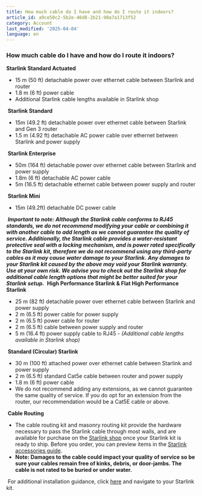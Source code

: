 ```yaml
---
title: How much cable do I have and how do I route it indoors?
article_id: a9ce50c2-5b2e-46d8-2b21-90a7a1713f52
category: Account
last_modified: '2025-04-04'
language: en
---
```


### How much cable do I have and how do I route it indoors? 
**Starlink Standard Actuated**
  * 15 m (50 ft) detachable power over ethernet cable between Starlink and router
  * 1.8 m (6 ft) power cable
  * Additional Starlink cable lengths available in Starlink shop


​ 
**Starlink Standard**
  * 15m (49.2 ft) detachable power over ethernet cable between Starlink and Gen 3 router
  * 1.5 m (4.92 ft) detachable AC power cable over ethernet between Starlink and power supply


​ 
**Starlink Enterprise**
  * 50m (164 ft) detachable power over ethernet cable between Starlink and power supply 
  * 1.8m (6 ft) detachable AC power cable
  * 5m (16.5 ft) detachable ethernet cable between power supply and router


​ 
**Starlink Mini**
  * 15m (49.2ft) detachable DC power cable


​ 
_**Important to note: Although the Starlink cable conforms to RJ45 standards, we do not recommend modifying your cable or combining it with another cable to add length as we cannot guarantee the quality of service. Additionally, the Starlink cable provides a water-resistant protective seal with a locking mechanism, and is power rated specifically to the Starlink kit, therefore we do not recommend using any third-party cables as it may cause water damage to your Starlink.**_
_**Any damages to your Starlink kit caused by the above may void your Starlink warranty. Use at your own risk. We advise you to check out the Starlink shop for additional cable length options that might be better suited for your Starlink setup.**_
​ 
**High Performance Starlink & Flat High Performance Starlink**
  * 25 m (82 ft) detachable power over ethernet cable between Starlink and power supply
  * 2 m (6.5 ft) power cable for power supply
  * 2 m (6.5 ft) power cable for router
  * 2 m (6.5 ft) cable between power supply and router
  * 5 m (16.4 ft) power supply cable to RJ45 - _(Additional cable lengths available in Starlink shop)_


​ 
**Standard (Circular) Starlink**
  * 30 m (100 ft) attached power over ethernet cable between Starlink and power supply
  * 2 m (6.5 ft) standard Cat5e cable between router and power supply
  * 1.8 m (6 ft) power cable
  * We do not recommend adding any extensions, as we cannot guarantee the same quality of service. If you do opt for an extension from the router, our recommendation would be a Cat5E cable or above.


​ 
**Cable Routing**
  * The cable routing kit and masonry routing kit provide the hardware necessary to pass the Starlink cable through most walls, and are available for purchase on the [Starlink shop](https://www.starlink.com/support/article/<https:/starlink.com/shop/>) once your Starlink kit is ready to ship. Before you order, you can preview items in the [Starlink accessories guide](https://www.starlink.com/support/article/<https:/support.starlink.com/?topic=5aec169f-4cbb-72a1-60eb-14a49cbd2858>).
  * **Note: Damages to the cable could impact your quality of service so be sure your cables remain free of kinks, debris, or door-jambs. The cable is not rated to be buried or under water.**


​ 
For additional installation guidance, click [here](https://www.starlink.com/support/article/<https:/support.starlink.com/topic?category=6&category=85&category=72>) and navigate to your Starlink kit. 